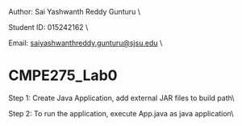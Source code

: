 Author: Sai Yashwanth Reddy Gunturu \

Student ID: 015242162 \

Email: saiyashwanthreddy.gunturu@sjsu.edu \


# CMPE275_Lab0

Step 1: Create Java Application, add external JAR files to build path\

Step 2: To run the application, execute App.java as java application\

